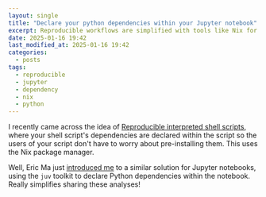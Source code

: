 ```yaml
---
layout: single
title: "Declare your python dependencies within your Jupyter notebook"
excerpt: Reproducible workflows are simplified with tools like Nix for shell scripts and juv for Jupyter notebooks, enabling dependency declarations directly within scripts or notebooks for seamless sharing.
date: 2025-01-16 19:42
last_modified_at: 2025-01-16 19:42
categories:
  - posts
tags:
  - reproducible
  - jupyter
  - dependency
  - nix
  - python
---
```


I recently came across the idea of [Reproducible interpreted shell scripts](https://nix.dev/tutorials/first-steps/reproducible-scripts.html),
where your shell script's dependencies are declared within the script so the users of your script don't have to worry about pre-installing them.
This uses the Nix package manager.

Well, Eric Ma just [introduced me](https://www.linkedin.com/feed/update/urn:li:activity:7270044663997169664/)
to a similar solution for Jupyter notebooks, using the `juv` toolkit to declare Python dependencies within the notebook.
Really simplifies sharing these analyses!
